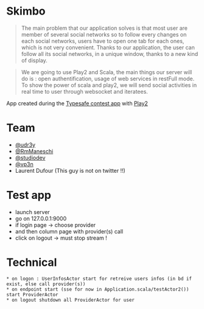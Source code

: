 # Skimbo

> The main problem that our application solves is that most user are member of several social networks so to follow every changes on each social networks, users have to open one tab for each ones, which is not very convenient. Thanks to our application, the user can follow all its social networks, in a unique window, thanks to a new kind of display.

> We are going to use Play2 and Scala, the main things our server will do is : open authentification, usage of web services in restFull mode. To show the power of scala and play2, we will send social activities in real time to user through websocket and iteratees.

App created during the [Typesafe contest app](http://blog.typesafe.com/typesafe-developer-contest) with [Play2](https://github.com/playframework/play20/)

# Team
 * [@udr3y](https://twitter.com/udr3y)
 * [@RmManeschi](https://twitter.com/RmManeschi)
 * [@studiodev](https://twitter.com/studiodev)
 * [@vp3n](https://twitter.com/vp3n)
 * Laurent Dufour (This guy is not on twitter !!)

 # Test app
  * launch server
  * go on 127.0.0.1:9000
  * if login page -> choose provider
  * and then column page with provider(s) call
  * click on logout -> must stop stream !

# Technical
	* on logon : UserInfosActor start for retreive users infos (in bd if exist, else call provider(s))
	* on endpoint start (sse for now in Application.scala/testActor2()) start ProviderActor
	* on logout shutdown all ProviderActor for user 
